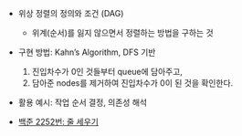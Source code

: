 
- 위상 정렬의 정의와 조건 (DAG)

  - 위계(순서)를 잃지 않으면서 정렬하는 방법을 구하는 것

- 구현 방법: Kahn’s Algorithm, DFS 기반

  1. 진입차수가 0인 것들부터 queue에 담아주고,
  2. 담아준 nodes를 제거하여 진입차수가 0이 된 것을 확인한다.


- 활용 예시: 작업 순서 결정, 의존성 해석


- [백준 2252번: 줄 세우기](https://www.acmicpc.net/problem/2252)  
